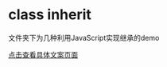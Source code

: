# class inherit
文件夹下为几种利用JavaScript实现继承的demo

[点击查看具体文案页面](https://www.yuguomin.com/2019/10/09/JavaScript-restore-4/)